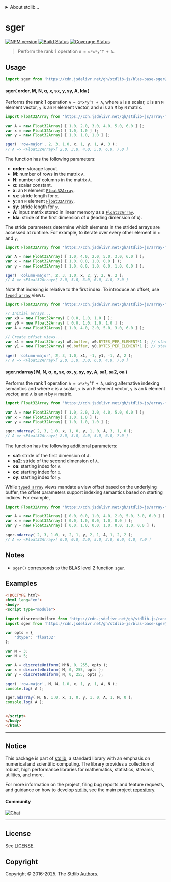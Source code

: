 <!--

@license Apache-2.0

Copyright (c) 2025 The Stdlib Authors.

Licensed under the Apache License, Version 2.0 (the "License");
you may not use this file except in compliance with the License.
You may obtain a copy of the License at

   http://www.apache.org/licenses/LICENSE-2.0

Unless required by applicable law or agreed to in writing, software
distributed under the License is distributed on an "AS IS" BASIS,
WITHOUT WARRANTIES OR CONDITIONS OF ANY KIND, either express or implied.
See the License for the specific language governing permissions and
limitations under the License.

-->


<details>
  <summary>
    About stdlib...
  </summary>
  <p>We believe in a future in which the web is a preferred environment for numerical computation. To help realize this future, we've built stdlib. stdlib is a standard library, with an emphasis on numerical and scientific computation, written in JavaScript (and C) for execution in browsers and in Node.js.</p>
  <p>The library is fully decomposable, being architected in such a way that you can swap out and mix and match APIs and functionality to cater to your exact preferences and use cases.</p>
  <p>When you use stdlib, you can be absolutely certain that you are using the most thorough, rigorous, well-written, studied, documented, tested, measured, and high-quality code out there.</p>
  <p>To join us in bringing numerical computing to the web, get started by checking us out on <a href="https://github.com/stdlib-js/stdlib">GitHub</a>, and please consider <a href="https://opencollective.com/stdlib">financially supporting stdlib</a>. We greatly appreciate your continued support!</p>
</details>

# sger

[![NPM version][npm-image]][npm-url] [![Build Status][test-image]][test-url] [![Coverage Status][coverage-image]][coverage-url] <!-- [![dependencies][dependencies-image]][dependencies-url] -->

> Perform the rank 1 operation `A = α*x*y^T + A`.

<section class="intro">

</section>

<!-- /.intro -->



<section class="usage">

## Usage

```javascript
import sger from 'https://cdn.jsdelivr.net/gh/stdlib-js/blas-base-sger@esm/index.mjs';
```

#### sger( order, M, N, α, x, sx, y, sy, A, lda )

Performs the rank 1 operation `A = α*x*y^T + A`, where `α` is a scalar, `x` is an `M` element vector, `y` is an `N` element vector, and `A` is an `M` by `N` matrix.

```javascript
import Float32Array from 'https://cdn.jsdelivr.net/gh/stdlib-js/array-float32@esm/index.mjs';

var A = new Float32Array( [ 1.0, 2.0, 3.0, 4.0, 5.0, 6.0 ] );
var x = new Float32Array( [ 1.0, 1.0 ] );
var y = new Float32Array( [ 1.0, 1.0, 1.0 ] );

sger( 'row-major', 2, 3, 1.0, x, 1, y, 1, A, 3 );
// A => <Float32Array>[ 2.0, 3.0, 4.0, 5.0, 6.0, 7.0 ]
```

The function has the following parameters:

-   **order**: storage layout.
-   **M**: number of rows in the matrix `A`.
-   **N**: number of columns in the matrix `A`.
-   **α**: scalar constant.
-   **x**: an `M` element [`Float32Array`][mdn-float32array].
-   **sx**: stride length for `x`.
-   **y**: an `N` element [`Float32Array`][mdn-float32array].
-   **sy**: stride length for `y`.
-   **A**: input matrix stored in linear memory as a [`Float32Array`][mdn-float32array].
-   **lda**: stride of the first dimension of `A` (leading dimension of `A`).

The stride parameters determine which elements in the strided arrays are accessed at runtime. For example, to iterate over every other element in `x` and `y`,

```javascript
import Float32Array from 'https://cdn.jsdelivr.net/gh/stdlib-js/array-float32@esm/index.mjs';

var A = new Float32Array( [ 1.0, 4.0, 2.0, 5.0, 3.0, 6.0 ] );
var x = new Float32Array( [ 1.0, 0.0, 1.0, 0.0 ] );
var y = new Float32Array( [ 1.0, 0.0, 1.0, 0.0, 1.0, 0.0 ] );

sger( 'column-major', 2, 3, 1.0, x, 2, y, 2, A, 2 );
// A => <Float32Array>[ 2.0, 5.0, 3.0, 6.0, 4.0, 7.0 ]
```

Note that indexing is relative to the first index. To introduce an offset, use [`typed array`][mdn-typed-array] views.

<!-- eslint-disable stdlib/capitalized-comments -->

```javascript
import Float32Array from 'https://cdn.jsdelivr.net/gh/stdlib-js/array-float32@esm/index.mjs';

// Initial arrays...
var x0 = new Float32Array( [ 0.0, 1.0, 1.0 ] );
var y0 = new Float32Array( [ 0.0, 1.0, 1.0, 1.0 ] );
var A = new Float32Array( [ 1.0, 4.0, 2.0, 5.0, 3.0, 6.0 ] );

// Create offset views...
var x1 = new Float32Array( x0.buffer, x0.BYTES_PER_ELEMENT*1 ); // start at 2nd element
var y1 = new Float32Array( y0.buffer, y0.BYTES_PER_ELEMENT*1 ); // start at 2nd element

sger( 'column-major', 2, 3, 1.0, x1, -1, y1, -1, A, 2 );
// A => <Float32Array>[ 2.0, 5.0, 3.0, 6.0, 4.0, 7.0 ]
```

#### sger.ndarray( M, N, α, x, sx, ox, y, sy, oy, A, sa1, sa2, oa )

Performs the rank 1 operation `A = α*x*y^T + A`, using alternative indexing semantics and where `α` is a scalar, `x` is an `M` element vector, `y` is an `N` element vector, and `A` is an `M` by `N` matrix.

```javascript
import Float32Array from 'https://cdn.jsdelivr.net/gh/stdlib-js/array-float32@esm/index.mjs';

var A = new Float32Array( [ 1.0, 2.0, 3.0, 4.0, 5.0, 6.0 ] );
var x = new Float32Array( [ 1.0, 1.0 ] );
var y = new Float32Array( [ 1.0, 1.0, 1.0 ] );

sger.ndarray( 2, 3, 1.0, x, 1, 0, y, 1, 0, A, 3, 1, 0 );
// A => <Float32Array>[ 2.0, 3.0, 4.0, 5.0, 6.0, 7.0 ]
```

The function has the following additional parameters:

-   **sa1**: stride of the first dimension of `A`.
-   **sa2**: stride of the second dimension of `A`.
-   **oa**: starting index for `A`.
-   **ox**: starting index for `x`.
-   **oy**: starting index for `y`.

While [`typed array`][mdn-typed-array] views mandate a view offset based on the underlying buffer, the offset parameters support indexing semantics based on starting indices. For example,

```javascript
import Float32Array from 'https://cdn.jsdelivr.net/gh/stdlib-js/array-float32@esm/index.mjs';

var A = new Float32Array( [ 0.0, 0.0, 1.0, 4.0, 2.0, 5.0, 3.0, 6.0 ] );
var x = new Float32Array( [ 0.0, 1.0, 0.0, 1.0, 0.0 ] );
var y = new Float32Array( [ 0.0, 1.0, 0.0, 1.0, 0.0, 1.0, 0.0 ] );

sger.ndarray( 2, 3, 1.0, x, 2, 1, y, 2, 1, A, 1, 2, 2 );
// A => <Float32Array>[ 0.0, 0.0, 2.0, 5.0, 3.0, 6.0, 4.0, 7.0 ]
```

</section>

<!-- /.usage -->

<section class="notes">

## Notes

-   `sger()` corresponds to the [BLAS][blas] level 2 function [`sger`][blas-sger].

</section>

<!-- /.notes -->

<section class="examples">

## Examples

<!-- eslint no-undef: "error" -->

```html
<!DOCTYPE html>
<html lang="en">
<body>
<script type="module">

import discreteUniform from 'https://cdn.jsdelivr.net/gh/stdlib-js/random-array-discrete-uniform@esm/index.mjs';
import sger from 'https://cdn.jsdelivr.net/gh/stdlib-js/blas-base-sger@esm/index.mjs';

var opts = {
    'dtype': 'float32'
};

var M = 3;
var N = 5;

var A = discreteUniform( M*N, 0, 255, opts );
var x = discreteUniform( M, 0, 255, opts );
var y = discreteUniform( N, 0, 255, opts );

sger( 'row-major', M, N, 1.0, x, 1, y, 1, A, N );
console.log( A );

sger.ndarray( M, N, 1.0, x, 1, 0, y, 1, 0, A, 1, M, 0 );
console.log( A );


</script>
</body>
</html>
```

</section>

<!-- /.examples -->

<!-- C interface documentation. -->



<!-- Section for related `stdlib` packages. Do not manually edit this section, as it is automatically populated. -->

<section class="related">

</section>

<!-- /.related -->

<!-- Section for all links. Make sure to keep an empty line after the `section` element and another before the `/section` close. -->


<section class="main-repo" >

* * *

## Notice

This package is part of [stdlib][stdlib], a standard library with an emphasis on numerical and scientific computing. The library provides a collection of robust, high performance libraries for mathematics, statistics, streams, utilities, and more.

For more information on the project, filing bug reports and feature requests, and guidance on how to develop [stdlib][stdlib], see the main project [repository][stdlib].

#### Community

[![Chat][chat-image]][chat-url]

---

## License

See [LICENSE][stdlib-license].


## Copyright

Copyright &copy; 2016-2025. The Stdlib [Authors][stdlib-authors].

</section>

<!-- /.stdlib -->

<!-- Section for all links. Make sure to keep an empty line after the `section` element and another before the `/section` close. -->

<section class="links">

[npm-image]: http://img.shields.io/npm/v/@stdlib/blas-base-sger.svg
[npm-url]: https://npmjs.org/package/@stdlib/blas-base-sger

[test-image]: https://github.com/stdlib-js/blas-base-sger/actions/workflows/test.yml/badge.svg?branch=main
[test-url]: https://github.com/stdlib-js/blas-base-sger/actions/workflows/test.yml?query=branch:main

[coverage-image]: https://img.shields.io/codecov/c/github/stdlib-js/blas-base-sger/main.svg
[coverage-url]: https://codecov.io/github/stdlib-js/blas-base-sger?branch=main

<!--

[dependencies-image]: https://img.shields.io/david/stdlib-js/blas-base-sger.svg
[dependencies-url]: https://david-dm.org/stdlib-js/blas-base-sger/main

-->

[chat-image]: https://img.shields.io/gitter/room/stdlib-js/stdlib.svg
[chat-url]: https://app.gitter.im/#/room/#stdlib-js_stdlib:gitter.im

[stdlib]: https://github.com/stdlib-js/stdlib

[stdlib-authors]: https://github.com/stdlib-js/stdlib/graphs/contributors

[umd]: https://github.com/umdjs/umd
[es-module]: https://developer.mozilla.org/en-US/docs/Web/JavaScript/Guide/Modules

[deno-url]: https://github.com/stdlib-js/blas-base-sger/tree/deno
[deno-readme]: https://github.com/stdlib-js/blas-base-sger/blob/deno/README.md
[umd-url]: https://github.com/stdlib-js/blas-base-sger/tree/umd
[umd-readme]: https://github.com/stdlib-js/blas-base-sger/blob/umd/README.md
[esm-url]: https://github.com/stdlib-js/blas-base-sger/tree/esm
[esm-readme]: https://github.com/stdlib-js/blas-base-sger/blob/esm/README.md
[branches-url]: https://github.com/stdlib-js/blas-base-sger/blob/main/branches.md

[stdlib-license]: https://raw.githubusercontent.com/stdlib-js/blas-base-sger/main/LICENSE

[blas]: http://www.netlib.org/blas

[blas-sger]: https://www.netlib.org/lapack/explore-html/d8/d75/group__ger_ga95baec6bb0a84393d7bc67212b566ab0.html

[mdn-float32array]: https://developer.mozilla.org/en-US/docs/Web/JavaScript/Reference/Global_Objects/Float32Array

[mdn-typed-array]: https://developer.mozilla.org/en-US/docs/Web/JavaScript/Reference/Global_Objects/TypedArray

</section>

<!-- /.links -->
